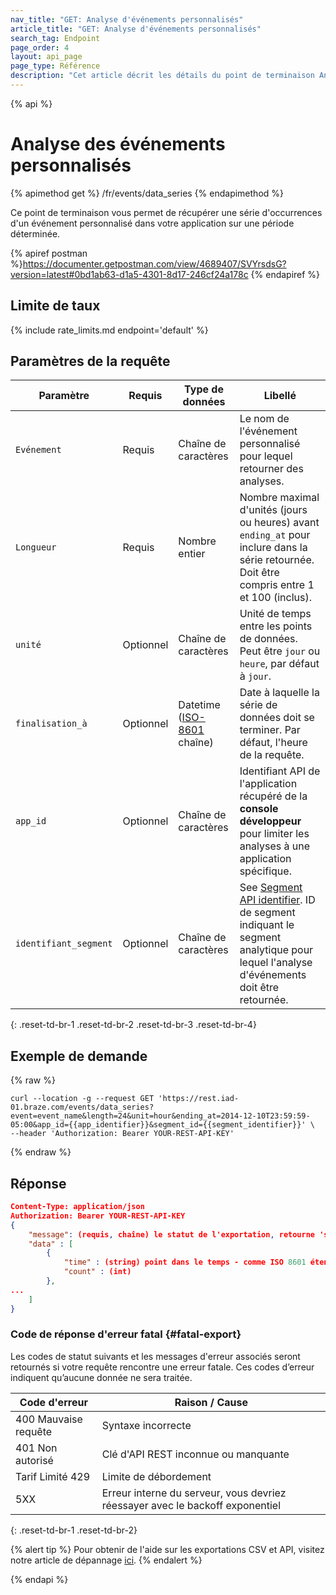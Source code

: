 ```yaml
---
nav_title: "GET: Analyse d'événements personnalisés"
article_title: "GET: Analyse d'événements personnalisés"
search_tag: Endpoint
page_order: 4
layout: api_page
page_type: Référence
description: "Cet article décrit les détails du point de terminaison Analytique des événements personnalisés."
---
```


{% api %}
# Analyse des événements personnalisés
{% apimethod get %}
/fr/events/data_series
{% endapimethod %}

Ce point de terminaison vous permet de récupérer une série d'occurrences d'un événement personnalisé dans votre application sur une période déterminée.

{% apiref postman %}https://documenter.getpostman.com/view/4689407/SVYrsdsG?version=latest#0bd1ab63-d1a5-4301-8d17-246cf24a178c {% endapiref %}

## Limite de taux

{% include rate_limits.md endpoint='default' %}

## Paramètres de la requête

| Paramètre             | Requis    | Type de données                                                                | Libellé                                                                                                                                                                     |
| --------------------- | --------- | ------------------------------------------------------------------------------ | --------------------------------------------------------------------------------------------------------------------------------------------------------------------------- |
| `Evénement`           | Requis    | Chaîne de caractères                                                           | Le nom de l'événement personnalisé pour lequel retourner des analyses.                                                                                                      |
| `Longueur`            | Requis    | Nombre entier                                                                  | Nombre maximal d'unités (jours ou heures) avant `ending_at` pour inclure dans la série retournée. Doit être compris entre 1 et 100 (inclus).                                |
| `unité`               | Optionnel | Chaîne de caractères                                                           | Unité de temps entre les points de données. Peut être `jour` ou `heure`, par défaut à `jour`.                                                                               |
| `finalisation_à`      | Optionnel | Datetime <br>([ISO-8601](https://en.wikipedia.org/wiki/ISO_8601) chaîne) | Date à laquelle la série de données doit se terminer. Par défaut, l'heure de la requête.                                                                                    |
| `app_id`              | Optionnel | Chaîne de caractères                                                           | Identifiant API de l'application récupéré de la **console développeur** pour limiter les analyses à une application spécifique.                                             |
| `identifiant_segment` | Optionnel | Chaîne de caractères                                                           | See [Segment API identifier]({{site.baseurl}}/api/identifier_types/). ID de segment indiquant le segment analytique pour lequel l'analyse d'événements doit être retournée. |
{: .reset-td-br-1 .reset-td-br-2 .reset-td-br-3  .reset-td-br-4}

## Exemple de demande
{% raw %}
```
curl --location -g --request GET 'https://rest.iad-01.braze.com/events/data_series?event=event_name&length=24&unit=hour&ending_at=2014-12-10T23:59:59-05:00&app_id={{app_identifier}}&segment_id={{segment_identifier}}' \
--header 'Authorization: Bearer YOUR-REST-API-KEY'
```
{% endraw %}

## Réponse

```json
Content-Type: application/json
Authorization: Bearer YOUR-REST-API-KEY
{
    "message": (requis, chaîne) le statut de l'exportation, retourne 'success' lorsqu'il est terminé sans erreurs,
    "data" : [
        {
            "time" : (string) point dans le temps - comme ISO 8601 étendu lorsque l'unité est "hour" et comme la date ISO 8601 lorsque l'unité est "day",
            "count" : (int)
        },
...
    ]
}
```

### Code de réponse d'erreur fatal {#fatal-export}

Les codes de statut suivants et les messages d'erreur associés seront retournés si votre requête rencontre une erreur fatale. Ces codes d’erreur indiquent qu’aucune donnée ne sera traitée.

| Code d'erreur        | Raison / Cause                                                                |
| -------------------- | ----------------------------------------------------------------------------- |
| 400 Mauvaise requête | Syntaxe incorrecte                                                            |
| 401 Non autorisé     | Clé d'API REST inconnue ou manquante                                          |
| Tarif Limité 429     | Limite de débordement                                                         |
| 5XX                  | Erreur interne du serveur, vous devriez réessayer avec le backoff exponentiel |
{: .reset-td-br-1 .reset-td-br-2}

{% alert tip %}
Pour obtenir de l'aide sur les exportations CSV et API, visitez notre article de dépannage [ici]({{site.baseurl}}/user_guide/data_and_analytics/export_braze_data/export_troubleshooting/).
{% endalert %}

{% endapi %}
